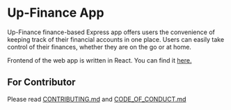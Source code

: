 # Up-Finance App

Up-Finance finance-based Express app offers users the convenience of keeping track of their financial accounts in one place. Users can easily take control of their finances, whether they are on the go or at home.

Frontend of the web app is written in React. You can find it [here.](https://github.com/AmolKumarGupta/Up-Finance)

## For Contributor
Please read [CONTRIBUTING.md](./CONTRIBUTING.md) and [CODE_OF_CONDUCT.md](CODE_OF_CONDUCT.md)